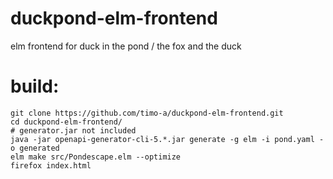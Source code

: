 # duckpond-elm-frontend
elm frontend for duck in the pond / the fox and the duck

# build:
```
git clone https://github.com/timo-a/duckpond-elm-frontend.git
cd duckpond-elm-frontend/
# generator.jar not included
java -jar openapi-generator-cli-5.*.jar generate -g elm -i pond.yaml -o generated
elm make src/Pondescape.elm --optimize
firefox index.html
```
